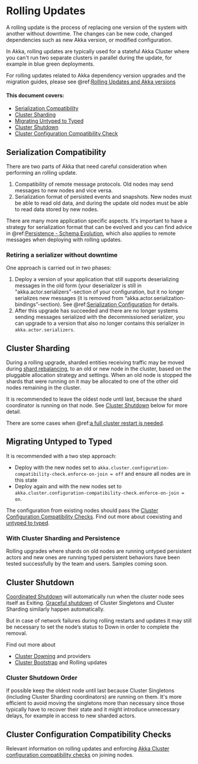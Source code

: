 # Rolling Updates

A rolling update is the process of replacing one version of the system with another without downtime.
The changes can be new code, changed dependencies such as new Akka version, or modified configuration.

In Akka, rolling updates are typically used for a stateful Akka Cluster where you can't run two separate clusters in
parallel during the update, for example in blue green deployments.

For rolling updates related to Akka dependency version upgrades and the migration guides, please see
@ref:[Rolling Updates and Akka versions](../project/rolling-update.md)

#### This document covers: 
* [Serialization Compatibility](#serialization-compatibility)
* [Cluster Sharding](#cluster-sharding)
* [Migrating Untyped to Typed](#migrating-untyped-to-typed)
* [Cluster Shutdown](#cluster-shutdown)
* [Cluster Configuration Compatibility Check](#cluster-configuration-compatibility-check)
 
## Serialization Compatibility

There are two parts of Akka that need careful consideration when performing an rolling update.

1. Compatibility of remote message protocols. Old nodes may send messages to new nodes and vice versa.
1. Serialization format of persisted events and snapshots. New nodes must be able to read old data, and
   during the update old nodes must be able to read data stored by new nodes.

There are many more application specific aspects. It's important to have a strategy for serialization
format that can be evolved and you can find advice in
@ref:[Persistence - Schema Evolution](../persistence-schema-evolution.md), which also applies to
remote messages when deploying with rolling updates.

### Retiring a serializer without downtime

One approach is carried out in two phases: 

1. Deploy a version of your application that still supports deserializing messages in the old form 
(your deserializer is still in "akka.actor.serializers"-section of your configuration, but it no longer serializes new messages 
(it is removed from “akka.actor.serialization-bindings”-section). See @ref:[Serialization Configuration](../serialization.md#configuration) for details.
1. After this upgrade has succeeded and there are no longer systems sending messages serialized with the decommissioned serializer, 
you can upgrade to a version that also no longer contains this serializer in `akka.actor.serializers`.

## Cluster Sharding

During a rolling upgrade, sharded entities receiving traffic may be moved during [shard rebalancing](../cluster-sharding.html#shard-rebalancing), 
to an old or new node in the cluster, based on the pluggable allocation strategy and settings.
When an old node is stopped the shards that were running on it may be allocated to one of the
other old nodes remaining in the cluster. 
 
It is recommended to leave the oldest node until last, because the shard coordinator 
is running on that node. See [Cluster Shutdown](#cluster-shutdown) below for more detail.

There are some cases when @ref:[a full cluster restart is needed](../cluster-sharding.md#rolling-upgrades).

## Migrating Untyped to Typed

It is recommended with a two step approach:

* Deploy with the new nodes set to `akka.cluster.configuration-compatibility-check.enforce-on-join = off`
and ensure all nodes are in this state
* Deploy again and with the new nodes set to `akka.cluster.configuration-compatibility-check.enforce-on-join = on`. 

The configuration from existing nodes should pass the [Cluster Configuration Compatibility Checks](#cluster-configuration-compatibility-check).
Find out more about coexisting and [untyped to typed](../typed/coexisting.md#untyped-to-typed). 

### With Cluster Sharding and Persistence

Rolling upgrades where shards on old nodes are running untyped persistent actors 
and new ones are running typed persistent behaviors have been tested successfully by the team and users.
Samples coming soon.

## Cluster Shutdown
 
[Coordinated Shutdown](../actors.md#coordinated-shutdown) will automatically run when the cluster node sees itself as Exiting.
[Graceful shutdown](../cluster-sharding.md#graceful-shutdown) of Cluster Singletons and Cluster Sharding similarly happen automatically.
 
But in case of network failures during rolling restarts and updates it 
may still be necessary to set the node’s status to Down in order to complete the removal. 

Find out more about
* [Cluster Downing](../cluster-usage.html#downing) and providers
* [Cluster Bootstrap](https://doc.akka.io/docs/akka-management/current/bootstrap/index.html#rolling-updates) and Rolling updates

### Cluster Shutdown Order

If possible keep the oldest node until last because
Cluster Singletons (including Cluster Sharding coordinators) are running on them. It's more
efficient to avoid moving the singletons more than necessary since those typically have to recover
their state and it might introduce unnecessary delays, for example in access to new sharded actors.

## Cluster Configuration Compatibility Checks

Relevant information on rolling updates and enforcing [Akka Cluster configuration compatibility checks](cluster-usage.md#configuration-compatibility-check)
on joining nodes.
